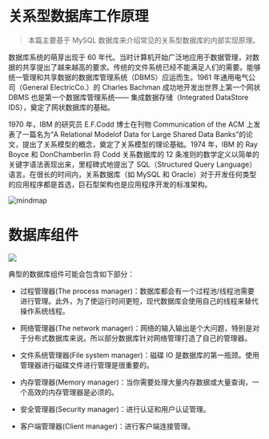 # 关系型数据库工作原理

> 本篇主要基于 MySQL 数据库来介绍常见的关系型数据库的内部实现原理。

数据库系统的萌芽出现于 60 年代。当时计算机开始广泛地应用于数据管理，对数据的共享提出了越来越高的要求。传统的文件系统已经不能满足人们的需要。能够统一管理和共享数据的数据库管理系统（DBMS）应运而生。1961 年通用电气公司（General ElectricCo.）的 Charles Bachman 成功地开发出世界上第一个网状 DBMS 也是第一个数据库管理系统—— 集成数据存储（Integrated DataStore IDS），奠定了网状数据库的基础。

1970 年，IBM 的研究员 E.F.Codd 博士在刊物 Communication of the ACM 上发表了一篇名为“A Relational Modelof Data for Large Shared Data Banks”的论文，提出了关系模型的概念，奠定了关系模型的理论基础。1974 年，IBM 的 Ray Boyce 和 DonChamberlin 将 Codd 关系数据库的 12 条准则的数学定义以简单的关键字语法表现出来，里程碑式地提出了 SQL（Structured Query Language）语言。在很长的时间内，关系数据库（如 MySQL 和 Oracle）对于开发任何类型的应用程序都是首选，巨石型架构也是应用程序开发的标准架构。

![mindmap](https://i.postimg.cc/TwNZP70n/image.png)

# 数据库组件

![](https://i.postimg.cc/02hPY8z7/image.png)

典型的数据库组件可能会包含如下部分：

- 过程管理器(The process manager)：数据库都会有一个过程池/线程池需要进行管理。此外，为了使运行时间更短，现代数据库会使用自己的线程来替代操作系统线程。

- 网络管理器(The network manager)：网络的输入输出是个大问题，特别是对于分布式数据库来说。所以部分数据库针对网络管理打造了自己的管理器。

- 文件系统管理器(File system manager)：磁碟 IO 是数据库的第一瓶颈。使用管理器进行磁碟文件进行管理是很重要的。

- 内存管理器(Memory manager)：当你需要处理大量内存数据或大量查询，一个高效的内存管理器是必须的。

- 安全管理器(Security manager)：进行认证和用户认证管理。

- 客户端管理器(Client manager)：进行客户端连接管理。
